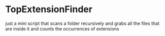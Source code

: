 # TopExtensionFinder
just a mini script that scans a folder recursively and grabs all the files that are inside it and counts the occurrences of extensions
